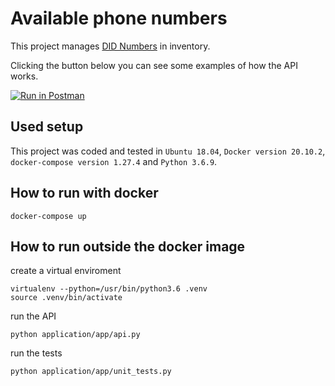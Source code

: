 # Available phone numbers

This project manages [DID Numbers](https://www.3cx.com/pbx/did/) in inventory.

Clicking the button below you can see some examples of how the API works.

[![Run in Postman](https://run.pstmn.io/button.svg)](https://app.getpostman.com/run-collection/3d77d377005a688d1e11)

## Used setup
This project was coded and tested in `Ubuntu 18.04`, `Docker version 20.10.2`, `docker-compose version 1.27.4` and `Python 3.6.9`.

## How to run with docker

```
docker-compose up
```

## How to run outside the docker image


create a virtual enviroment
```
virtualenv --python=/usr/bin/python3.6 .venv
source .venv/bin/activate
```
run the API
```
python application/app/api.py
```

run the tests
```
python application/app/unit_tests.py
```


